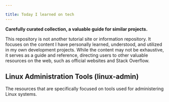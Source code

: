 ```yaml
---

title: Today I learned on tech
---
```


**Carefully curated collection, a valuable guide for similar projects.**

This repository is not another tutorial site or information repository. It focuses on the content I have personally learned, understood, and utilized in my own development projects. While the content may not be exhaustive, it serves as a guide and reference, directing users to other valuable resources on the web, such as official websites and Stack Overflow.

## Linux Administration Tools (linux-admin) 
The resources that are specifically focused on tools used for administering Linux systems.

